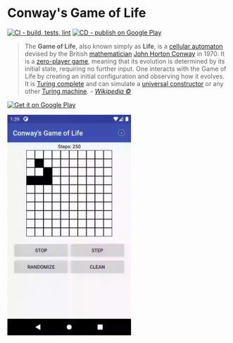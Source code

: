 # Conway's Game of Life
[![CI - build, tests, lint](https://github.com/softartdev/ConwaysGameOfLife/actions/workflows/ci.yml/badge.svg)](https://github.com/softartdev/ConwaysGameOfLife/actions/workflows/ci.yml)
[![CD - publish on Google Play](https://github.com/softartdev/ConwaysGameOfLife/actions/workflows/cd.yml/badge.svg)](https://github.com/softartdev/ConwaysGameOfLife/actions/workflows/cd.yml)
> The **Game of Life**, also known simply as **Life**, is a [cellular automaton](https://en.wikipedia.org/wiki/Cellular_automaton) devised by the British [mathematician](https://en.wikipedia.org/wiki/Mathematician) [John Horton Conway](https://en.wikipedia.org/wiki/John_Horton_Conway) in 1970. It is a [zero-player game](https://en.wikipedia.org/wiki/Zero-player_game), meaning that its evolution is determined by its initial state, requiring no further input. One interacts with the Game of Life by creating an initial configuration and observing how it evolves. It is [Turing complete](https://en.wikipedia.org/wiki/Turing_complete) and can simulate a [universal constructor](https://en.wikipedia.org/wiki/Von_Neumann_universal_constructor) or any other [Turing machine](https://en.wikipedia.org/wiki/Turing_machine). - *[Wikipedia ©](https://en.wikipedia.org/wiki/Conway%27s_Game_of_Life)*

<p>
  <a href="https://play.google.com/store/apps/details?id=com.softartdev.conwaysgameoflife"><img alt="Get it on Google Play" src="https://play.google.com/intl/en_us/badges/images/apps/en-play-badge-border.png" height="75px"/></a>
</p>
<img src="https://raw.githubusercontent.com/softartdev/ConwaysGameOfLife/master/demo.gif" height="500" />
